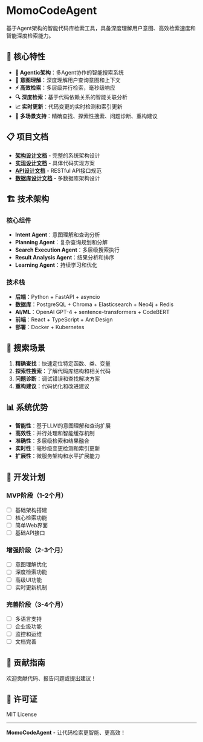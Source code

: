 # MomoCodeAgent

基于Agent架构的智能代码库检索工具，具备深度理解用户意图、高效检索速度和智能深度检索能力。

## 🚀 核心特性

- **🤖 Agentic架构**：多Agent协作的智能搜索系统
- **🧠 意图理解**：深度理解用户查询意图和上下文
- **⚡ 高效检索**：多层级并行检索，毫秒级响应
- **🔍 深度检索**：基于代码依赖关系的智能关联分析
- **📈 实时更新**：代码变更的实时检测和索引更新
- **🎯 多场景支持**：精确查找、探索性搜索、问题诊断、重构建议

## 📋 项目文档

- **[架构设计文档](ARCHITECTURE.md)** - 完整的系统架构设计
- **[实现设计文档](IMPLEMENTATION.md)** - 具体代码实现方案
- **[API设计文档](API_DESIGN.md)** - RESTful API接口规范
- **[数据库设计文档](DATABASE_DESIGN.md)** - 多数据库架构设计

## 🏗️ 技术架构

### 核心组件
- **Intent Agent**：意图理解和查询分析
- **Planning Agent**：复杂查询规划和分解
- **Search Execution Agent**：多层级搜索执行
- **Result Analysis Agent**：结果分析和排序
- **Learning Agent**：持续学习和优化

### 技术栈
- **后端**：Python + FastAPI + asyncio
- **数据库**：PostgreSQL + Chroma + Elasticsearch + Neo4j + Redis
- **AI/ML**：OpenAI GPT-4 + sentence-transformers + CodeBERT
- **前端**：React + TypeScript + Ant Design
- **部署**：Docker + Kubernetes

## 🎯 搜索场景

1. **精确查找**：快速定位特定函数、类、变量
2. **探索性搜索**：了解代码库结构和相关代码
3. **问题诊断**：调试错误和查找解决方案
4. **重构建议**：代码优化和改进建议

## 📊 系统优势

- **智能性**：基于LLM的意图理解和查询扩展
- **高效性**：并行处理和智能缓存机制
- **准确性**：多层级检索和结果融合
- **实时性**：毫秒级变更检测和索引更新
- **扩展性**：微服务架构和水平扩展能力

## 🚧 开发计划

### MVP阶段（1-2个月）
- [ ] 基础架构搭建
- [ ] 核心检索功能
- [ ] 简单Web界面
- [ ] 基础API接口

### 增强阶段（2-3个月）
- [ ] 意图理解优化
- [ ] 深度检索功能
- [ ] 高级UI功能
- [ ] 实时更新机制

### 完善阶段（3-4个月）
- [ ] 多语言支持
- [ ] 企业级功能
- [ ] 监控和运维
- [ ] 文档完善

## 🤝 贡献指南

欢迎贡献代码、报告问题或提出建议！

## 📄 许可证

MIT License

---

**MomoCodeAgent** - 让代码检索更智能、更高效！
